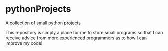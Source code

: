 pythonProjects
==============

A collection of small python projects

This repository is simply a place for me to store small programs so that I can receive advice from more experienced programmers 
as to how I can improve my code!

